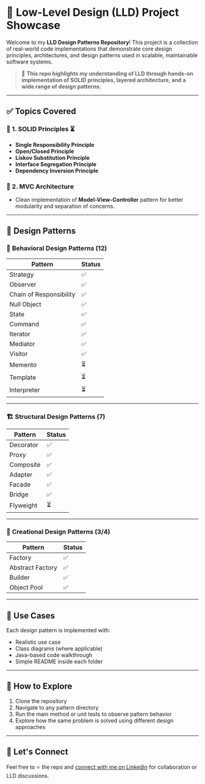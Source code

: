 
# 🧱 Low-Level Design (LLD) Project Showcase

Welcome to my **LLD Design Patterns Repository**!
This project is a collection of real-world code implementations that demonstrate core design principles, architectures, and design patterns used in scalable, maintainable software systems.

> 📌 **This repo highlights my understanding of LLD through hands-on implementation of SOLID principles, layered architecture, and a wide range of design patterns.**

---

## ✅ Topics Covered

### 🔹 1. SOLID Principles ⏳

* **Single Responsibility Principle**
* **Open/Closed Principle**
* **Liskov Substitution Principle**
* **Interface Segregation Principle**
* **Dependency Inversion Principle**

### 🔹 2. MVC Architecture

* Clean implementation of **Model-View-Controller** pattern for better modularity and separation of concerns.

---

## 🧠 Design Patterns

### 📙 **Behavioral Design Patterns (12)**

| Pattern                 | Status |
| ----------------------- | ------ |
| Strategy                | ✅      |
| Observer                | ✅      |
| Chain of Responsibility | ✅      |
| Null Object             | ✅      |
| State                   | ✅      |
| Command                 | ✅      |
| Iterator                | ✅      |
| Mediator                | ✅      |
| Visitor                 | ✅      |
| Memento                 | ⏳      |
| Template                | ⏳      |
| Interpreter             | ⏳      |

---

### 🏗 **Structural Design Patterns (7)**

| Pattern   | Status |
| --------- | ------ |
| Decorator | ✅      |
| Proxy     | ✅      |
| Composite | ✅      |
| Adapter   | ✅      |
| Facade    | ✅      |
| Bridge    | ✅      |
| Flyweight | ⏳      |

---

### 🧬 **Creational Design Patterns (3/4)**

| Pattern          | Status  |
| ---------------- | --------|
| Factory          | ✅      |
| Abstract Factory | ✅      |
| Builder          | ✅      |
| Object Pool      | ✅      |

---


## 📎 Use Cases

Each design pattern is implemented with:

* Realistic use case
* Class diagrams (where applicable)
* Java-based code walkthrough
* Simple README inside each folder

---

## 🚀 How to Explore

1. Clone the repository
2. Navigate to any pattern directory
3. Run the main method or unit tests to observe pattern behavior
4. Explore how the same problem is solved using different design approaches

---

## 🤝 Let's Connect

Feel free to ⭐ the repo and [connect with me on LinkedIn](https://www.linkedin.com/in/jamal-veve/) for collaboration or LLD discussions.

